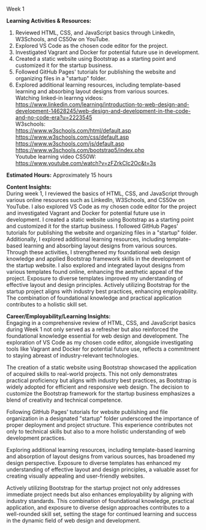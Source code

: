 Week 1

**Learning Activities & Resources:**
1. Reviewed HTML, CSS, and JavaScript basics through LinkedIn, W3Schools, and CS50w on YouTube.
2. Explored VS Code as the chosen code editor for the project.
3. Investigated Vagrant and Docker for potential future use in development.
4. Created a static website using Bootstrap as a starting point and customized it for the startup business.
5. Followed GitHub Pages' tutorials for publishing the website and organizing files in a "startup" folder.
6. Explored additional learning resources, including template-based learning and absorbing layout designs from various sources.<br>
Watching linked-in learnng videos:<br>
https://www.linkedin.com/learning/introduction-to-web-design-and-development-14628245/web-design-and-development-in-the-code-and-no-code-era?u=2223545<br>
W3schools: <br>
https://www.w3schools.com/html/default.asp
https://www.w3schools.com/css/default.asp
https://www.w3schools.com/js/default.asp
https://www.w3schools.com/bootstrap5/index.php<br>
Youtube learning video CS50W: <br>
https://www.youtube.com/watch?v=zFZrkCIc2Oc&t=3s

**Estimated Hours:**
Approximately 15 hours

**Content Insights:**<br>
During week 1, I reviewed the basics of HTML, CSS, and JavaScript through various online resources such as LinkedIn, W3Schools, and CS50w on YouTube. I also explored VS Code as my chosen code editor for the project and investigated Vagrant and Docker for potential future use in development. I created a static website using Bootstrap as a starting point and customized it for the startup business. I followed GitHub Pages' tutorials for publishing the website and organizing files in a "startup" folder. Additionally, I explored additional learning resources, including template-based learning and absorbing layout designs from various sources.
Through these activities, I strengthened my foundational web design knowledge and applied Bootstrap framework skills in the development of the startup website. I also explored and integrated layout designs from various templates found online, enhancing the aesthetic appeal of the project. Exposure to diverse templates improved my understanding of effective layout and design principles. Actively utilizing Bootstrap for the startup project aligns with industry best practices, enhancing employability. The combination of foundational knowledge and practical application contributes to a holistic skill set.

**Career/Employability/Learning Insights:**<br>
Engaging in a comprehensive review of HTML, CSS, and JavaScript basics during Week 1 not only served as a refresher but also reinforced the foundational knowledge essential for web design and development. The exploration of VS Code as my chosen code editor, alongside investigating tools like Vagrant and Docker for potential future use, reflects a commitment to staying abreast of industry-relevant technologies.

The creation of a static website using Bootstrap showcased the application of acquired skills to real-world projects. This not only demonstrates practical proficiency but aligns with industry best practices, as Bootstrap is widely adopted for efficient and responsive web design. The decision to customize the Bootstrap framework for the startup business emphasizes a blend of creativity and technical competence.

Following GitHub Pages' tutorials for website publishing and file organization in a designated "startup" folder underscored the importance of proper deployment and project structure. This experience contributes not only to technical skills but also to a more holistic understanding of web development practices.

Exploring additional learning resources, including template-based learning and absorption of layout designs from various sources, has broadened my design perspective. Exposure to diverse templates has enhanced my understanding of effective layout and design principles, a valuable asset for creating visually appealing and user-friendly websites.

Actively utilizing Bootstrap for the startup project not only addresses immediate project needs but also enhances employability by aligning with industry standards. This combination of foundational knowledge, practical application, and exposure to diverse design approaches contributes to a well-rounded skill set, setting the stage for continued learning and success in the dynamic field of web design and development.






